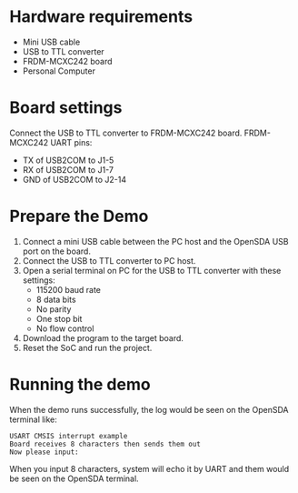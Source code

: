 Hardware requirements
===================
- Mini USB cable
- USB to TTL converter
- FRDM-MCXC242 board
- Personal Computer

Board settings
============
Connect the USB to TTL converter to FRDM-MCXC242 board.
FRDM-MCXC242 UART pins:
- TX of USB2COM to J1-5
- RX of USB2COM to J1-7
- GND of USB2COM to J2-14

Prepare the Demo
===============
1.  Connect a mini USB cable between the PC host and the OpenSDA USB port on the board.
2.  Connect the USB to TTL converter to PC host.
3.  Open a serial terminal on PC for the USB to TTL converter with these settings:
    - 115200 baud rate
    - 8 data bits
    - No parity
    - One stop bit
    - No flow control
4.  Download the program to the target board.
5.  Reset the SoC and run the project.

Running the demo
===============
When the demo runs successfully, the log would be seen on the OpenSDA terminal like:

~~~~~~~~~~~~~~~~~~~~~~~~~~~~~~~~~~~~~~~~~~~~~~~~~
USART CMSIS interrupt example
Board receives 8 characters then sends them out
Now please input:
~~~~~~~~~~~~~~~~~~~~~~~~~~~~~~~~~~~~~~~~~~~~~~~~~

When you input 8 characters, system will echo it by UART and them would be seen on the OpenSDA terminal.

